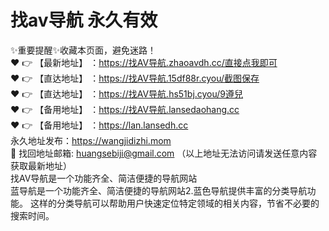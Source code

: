 # 找av导航 永久有效

✨重要提醒✨收藏本页面，避免迷路！<br>
❤️ 👉 【最新地址】 ：https://找AV导航.zhaoavdh.cc/直接点我即可<br>
❤️ 👉 【直达地址】 ：https://找AV导航.15df88r.cyou/截图保存<br>
❤️ 👉 【直达地址】 ：https://找AV导航.hs51bj.cyou/9遵兒<br>
❤️ 👉 【备用地址】 ：https://找AV导航.lansedaohang.cc<br>
❤️ 👉 【备用地址】 ：https://lan.lansedh.cc<br>
永久地址发布：https://wangjidizhi.mom<br>
📧 找回地址邮箱: huangsebiji@gmail.com （以上地址无法访问请发送任意内容获取最新地址）<br>
找AV导航是一个功能齐全、简洁便捷的导航网站<br>
蓝导航是一个功能齐全、简洁便捷的导航网站2.蓝色导航提供丰富的分类导航功能。  这样的分类导航可以帮助用户快速定位特定领域的相关内容，节省不必要的搜索时间。<br>
